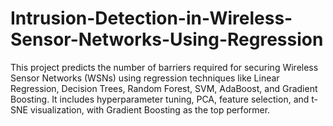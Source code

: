 # Intrusion-Detection-in-Wireless-Sensor-Networks-Using-Regression
This project predicts the number of barriers required for securing Wireless Sensor Networks (WSNs) using regression techniques like Linear Regression, Decision Trees, Random Forest, SVM, AdaBoost, and Gradient Boosting. It includes hyperparameter tuning, PCA, feature selection, and t-SNE visualization, with Gradient Boosting as the top performer.
